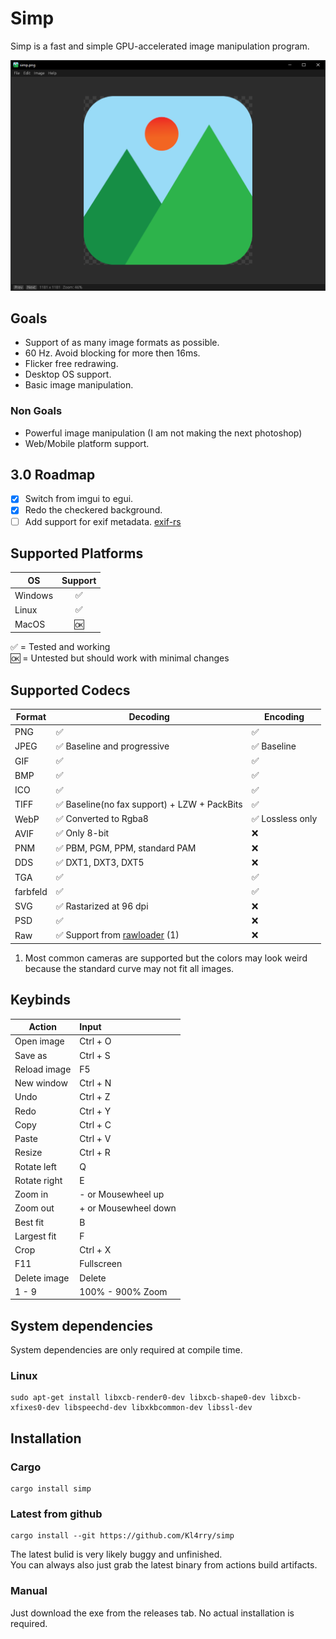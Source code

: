 # Simp  

Simp is a fast and simple GPU-accelerated image manipulation program.

![Screenshot](images/screenshot.png)

## Goals

* Support of as many image formats as possible.
* 60 Hz. Avoid blocking for more then 16ms.
* Flicker free redrawing.
* Desktop OS support.
* Basic image manipulation.

### Non Goals

* Powerful image manipulation (I am not making the next photoshop)
* Web/Mobile platform support.

## 3.0 Roadmap
- [x] Switch from imgui to egui.
- [x] Redo the checkered background.
- [ ] Add support for exif metadata. [exif-rs](https://github.com/kamadak/exif-rs)

## Supported Platforms

| OS      | Support |
| ------- | :-----: |
| Windows |    ✅    |
| Linux   |    ✅    |
| MacOS   |    🆗    |

✅ = Tested and working  
🆗 = Untested but should work with minimal changes

## Supported Codecs

| Format   | Decoding                                                             | Encoding        |
| -------- | -------------------------------------------------------------------- | --------------- |
| PNG      | ✅                                                                    | ✅               |
| JPEG     | ✅ Baseline and progressive                                           | ✅ Baseline      |
| GIF      | ✅                                                                    | ✅               |
| BMP      | ✅                                                                    | ✅               |
| ICO      | ✅                                                                    | ✅               |
| TIFF     | ✅ Baseline(no fax support) + LZW + PackBits                          | ✅               |
| WebP     | ✅ Converted to Rgba8                                                 | ✅ Lossless only |
| AVIF     | ✅ Only 8-bit                                                         | ❌               |
| PNM      | ✅ PBM, PGM, PPM, standard PAM                                        | ❌               |
| DDS      | ✅ DXT1, DXT3, DXT5                                                   | ❌               |
| TGA      | ✅                                                                    | ✅               |
| farbfeld | ✅                                                                    | ✅               |
| SVG      | ✅ Rastarized at 96 dpi                                               | ❌               |
| PSD      | ✅                                                                    | ❌               |
| Raw      | ✅ Support from [rawloader](https://github.com/pedrocr/rawloader) (1) | ❌               |

1. Most common cameras are supported but the colors may look weird because the standard curve may not fit all images.

## Keybinds

| Action       | Input                |
| ------------ | :------------------- |
| Open image   | Ctrl + O             |
| Save as      | Ctrl + S             |
| Reload image | F5                   |
| New window   | Ctrl + N             |
| Undo         | Ctrl + Z             |
| Redo         | Ctrl + Y             |
| Copy         | Ctrl + C             |
| Paste        | Ctrl + V             |
| Resize       | Ctrl + R             |
| Rotate left  | Q                    |
| Rotate right | E                    |
| Zoom in      | - or Mousewheel up   |
| Zoom out     | + or Mousewheel down |
| Best fit     | B                    |
| Largest fit  | F                    |
| Crop         | Ctrl + X             |
| F11          | Fullscreen           |
| Delete image | Delete               |
| 1 - 9        | 100% - 900% Zoom     |

## System dependencies

System dependencies are only required at compile time.

### Linux
```shell
sudo apt-get install libxcb-render0-dev libxcb-shape0-dev libxcb-xfixes0-dev libspeechd-dev libxkbcommon-dev libssl-dev
```

## Installation

### Cargo

```shell
cargo install simp
```

### Latest from github

```shell
cargo install --git https://github.com/Kl4rry/simp
```

The latest bulid is very likely buggy and unfinished.  
You can always also just grab the latest binary from actions build artifacts.

### Manual

Just download the exe from the releases tab. No actual installation is required.
